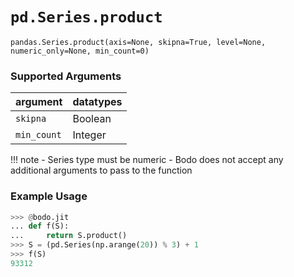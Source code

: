 # `pd.Series.product`

`pandas.Series.product(axis=None, skipna=True, level=None, numeric_only=None, min_count=0)`

### Supported Arguments

| argument                    | datatypes                              |
|-----------------------------|----------------------------------------|
| `skipna`                    |    Boolean                             |
| `min_count`                 |    Integer                             |

!!! note
    - Series type must be numeric
    - Bodo does not accept any additional arguments to pass to the
    function


### Example Usage

``` py
>>> @bodo.jit
... def f(S):
...     return S.product()
>>> S = (pd.Series(np.arange(20)) % 3) + 1
>>> f(S)
93312
```

